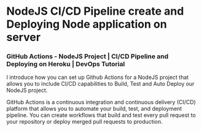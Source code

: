 # NodeJS CI/CD Pipeline create and Deploying Node application on server

### GitHub Actions - NodeJS Project | CI/CD Pipeline and Deploying on Heroku | DevOps Tutorial

I  introduce how you can set up Github Actions for a NodeJS project that allows you to include CI/CD capabilities to Build, Test and Auto Deploy our NodeJS project.

GitHub Actions is a continuous integration and continuous delivery (CI/CD) platform that allows you to automate your build, test, and deployment pipeline. You can create workflows that build and test every pull request to your repository or deploy merged pull requests to production.
